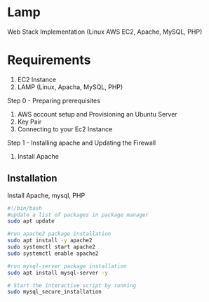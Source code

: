 
# Lamp
Web Stack Implementation (Linux AWS EC2, Apache, MySQL, PHP)

# Requirements
1. EC2 Instance
2. LAMP (Linux, Apacha, MySQL, PHP)

Step 0 - Preparing prerequisites
1. AWS account setup and Provisioning an Ubuntu Server
2. Key Pair
3. Connecting to your Ec2 Instance

Step 1 - Installing apache and Updating the Firewall
1. Install Apache

## Installation
Install Apache, mysql, PHP

```bash
#!/bin/bash
#update a list of packages in package manager
sudo apt update

#run apache2 package installation
sudo apt install -y apache2
sudo systemctl start apache2
sudo systemctl enable apache2

#run mysql-server package installation
sudo apt install mysql-server -y

# Start the interactive script by running
sudo mysql_secure_installation
```